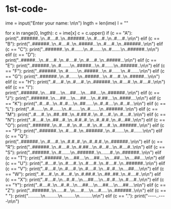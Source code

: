 # 1st-code-
ime = input("Enter your name: \n\n")
lngth = len(ime)
l = ""

for x in range(0, lngth):
    c = ime[x]
    c = c.upper()
    if (c == "A"):
        print("..######..\n..#....#..\n..######..\n..#....#..\n..#....#..\n\n")
    elif (c == "B"):
        print("..######..\n..#....#..\n..#####...\n..#....#..\n..######..\n\n")
    elif (c == "C"):
        print("..######..\n..#.......\n..#.......\n..#.......\n..######..\n\n")
    elif (c == "D"):
        print("..#####...\n..#....#..\n..#....#..\n..#....#..\n..#####...\n\n")
    elif (c == "E"):
        print("..######..\n..#.......\n..#####...\n..#.......\n..######..\n\n")
    elif (c == "F"):
        print("..######..\n..#.......\n..#####...\n..#.......\n..#.......\n\n")
    elif (c == "G"):
        print("..######..\n..#.......\n..#####...\n..#....#..\n..#####...\n\n")
    elif (c == "H"):
        print("..#....#..\n..#....#..\n..######..\n..#....#..\n..#....#..\n\n")
    elif (c == "I"):
        print("..######..\n....##....\n....##....\n....##....\n..######..\n\n")
    elif (c == "J"):
        print("..######..\n....##....\n....##....\n..#.##....\n..####....\n\n")
    elif (c == "K"):
        print("..#...#...\n..#..#....\n..##......\n..#..#....\n..#...#...\n\n")
    elif (c == "L"):
        print("..#.......\n..#.......\n..#.......\n..#.......\n..######..\n\n")
    elif (c == "M"):
        print("..#....#..\n..##..##..\n..#.##.#..\n..#....#..\n..#....#..\n\n")
    elif (c == "N"):
        print("..#....#..\n..##...#..\n..#.#..#..\n..#..#.#..\n..#...##..\n\n")
    elif (c == "O"):
        print("..######..\n..#....#..\n..#....#..\n..#....#..\n..######..\n\n")
    elif (c == "P"):
        print("..######..\n..#....#..\n..######..\n..#.......\n..#.......\n\n")
    elif (c == "Q"):
        print("..######..\n..#....#..\n..#.#..#..\n..#..#.#..\n..######..\n\n")
    elif (c == "R"):
        print("..######..\n..#....#..\n..#.##...\n..#...#...\n..#....#..\n\n")
    elif (c == "S"):
        print("..######..\n..#.......\n..######..\n.......#..\n..######..\n\n")
    elif (c == "T"):
        print("..######..\n....##....\n....##....\n....##....\n....##....\n\n")
    elif (c == "U"):
        print("..#....#..\n..#....#..\n..#....#..\n..#....#..\n..######..\n\n")
    elif (c == "V"):
        print("..#....#..\n..#....#..\n..#....#..\n...#..#...\n....##....\n\n")
    elif (c == "W"):
        print("..#....#..\n..#....#..\n..#.##.#..\n..##..##..\n..#....#..\n\n")
    elif (c == "X"):
        print("..#....#..\n...#..#...\n....##....\n...#..#...\n..#....#..\n\n")
    elif (c == "Y"):
        print("..#....#..\n...#..#...\n....##....\n....##....\n....##....\n\n")
    elif (c == "Z"):
        print("..######..\n......#...\n.....#....\n....#.....\n..######..\n\n")
    elif (c == " "):
        print("..........\n..........\n..........\n..........\n\n")
    elif (c == "."):
        print("----..----\n\n")

